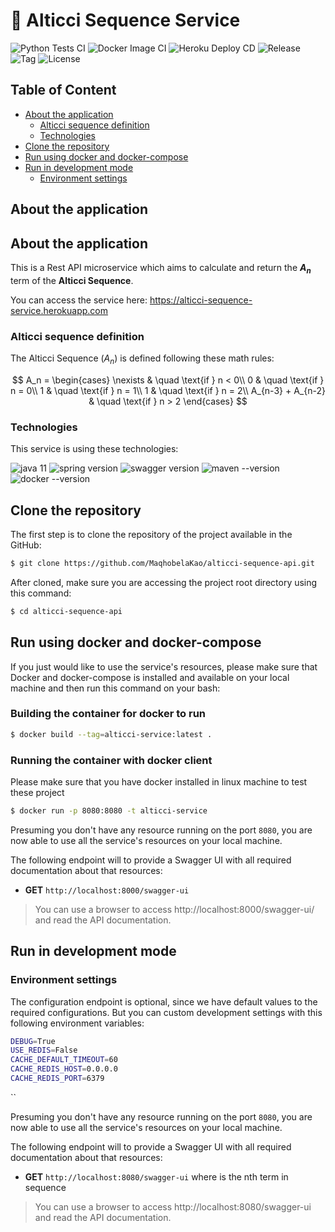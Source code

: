 # 🧮 Alticci Sequence Service
![Python Tests CI](https://img.shields.io/github/workflow/status/rarycoringa/alticci-sequence-service/Python%20Tests%20CI?label=tests&logo=pytest&logoColor=white)
![Docker Image CI](https://img.shields.io/github/workflow/status/rarycoringa/alticci-sequence-service/Docker%20Image%20CI?label=docker&logo=docker&logoColor=white)
![Heroku Deploy CD](https://img.shields.io/github/workflow/status/rarycoringa/alticci-sequence-service/Heroku%20Deploy%20CD?label=heroku&logo=heroku&logoColor=white)
![Release](https://img.shields.io/github/v/release/rarycoringa/alticci-sequence-service?include_prereleases)
![Tag](https://img.shields.io/github/v/tag/rarycoringa/alticci-sequence-service?include_prereleases)
![License](https://img.shields.io/github/license/rarycoringa/alticci-sequence-service)

## Table of Content

- [About the application](#about-the-application)
  - [Alticci sequence definition](#alticci-sequence-definition)
  - [Technologies](#technologies)
- [Clone the repository](#clone-the-repository)
- [Run using docker and docker-compose](#run-using-docker-and-docker-compose)
- [Run in development mode](#run-in-development-mode)
  - [Environment settings](#environment-settings)
## About the application

## About the application

This is a Rest API microservice which aims to calculate and return the **$A_n$** term of the **Alticci Sequence**.

You can access the service here: https://alticci-sequence-service.herokuapp.com

### Alticci sequence definition

The Alticci Sequence ($A_n$) is defined following these math rules:

$$
A_n =
  \begin{cases}
    \nexists           & \quad \text{if } n < 0\\
    0                  & \quad \text{if } n = 0\\
    1                  & \quad \text{if } n = 1\\
    1                  & \quad \text{if } n = 2\\
    A_{n-3} + A_{n-2}  & \quad \text{if } n > 2
  \end{cases}
$$

### Technologies

This service is using these technologies:

![java 11](https://img.shields.io/github/pipenv/locked/python-version/rarycoringa/alticci-sequence-service?color=lightgray&label=java&logo=java&logoColor=white)
![spring version](https://img.shields.io/github/pipenv/locked/dependency-version/rarycoringa/alticci-sequence-service/flask?color=lightgray&label=Springboot&logo=spring&logoColor=white)
![swagger version](https://img.shields.io/github/pipenv/locked/dependency-version/rarycoringa/alticci-sequence-service/gunicorn?color=lightgray&label=swagger&logo=swagger&logoColor=white)
![maven --version](https://img.shields.io/github/pipenv/locked/dependency-version/rarycoringa/alticci-sequence-service/redis?color=lightgray&label=Maven&logo=Maven&logoColor=white)
![docker --version](https://img.shields.io/github/pipenv/locked/dependency-version/rarycoringa/alticci-sequence-service/dev/pytest?color=lightgray&label=docker&logo=docker&logoColor=white)

## Clone the repository

The first step is to clone the repository of the project available in the GitHub:

```bash
$ git clone https://github.com/MaqhobelaKao/alticci-sequence-api.git
```

After cloned, make sure you are accessing the project root directory using this command:

```bash
$ cd alticci-sequence-api
```

## Run using docker and docker-compose

If you just would like to use the service's resources, please make sure that Docker and docker-compose is installed and available on your local machine and then run this command on your bash:

### Building the container for docker to run

```bash
$ docker build --tag=alticci-service:latest .
```

### Running the container with docker client
Please make sure that you have docker installed in linux machine to test these project

```bash
$ docker run -p 8080:8080 -t alticci-service 
```

Presuming you don't have any resource running on the port `8080`, you are now able to use all the service's resources on your local machine.

The following endpoint will to provide a Swagger UI with all required documentation about that resources:

- **GET** `http://localhost:8000/swagger-ui`

> You can use a browser to access http://localhost:8000/swagger-ui/ and read the API documentation.

## Run in development mode

### Environment settings

The configuration endpoint is optional, since we have default values to the required configurations. But you can custom development settings with this following environment variables:

```bash
DEBUG=True
USE_REDIS=False
CACHE_DEFAULT_TIMEOUT=60
CACHE_REDIS_HOST=0.0.0.0
CACHE_REDIS_PORT=6379

```

``

Presuming you don't have any resource running on the port `8080`, you are now able to use all the service's resources on your local machine.

The following endpoint will to provide a Swagger UI with all required documentation about that resources:

- **GET** `http://localhost:8080/swagger-ui`  where is the nth term in sequence

> You can use a browser to access http://localhost:8080/swagger-ui and read the API documentation.